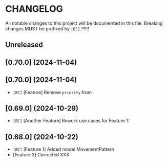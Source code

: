 # CHANGELOG

All notable changes to this project will be documented in this file.
Breaking changes MUST be prefixed by `[BC]` !!!!!!

## Unreleased

## [0.70.0] (2024-11-04)

## [0.70.0] (2024-11-04)
* `[BC]` [Feature] Remove `priority` from

## [0.69.0] (2024-10-29)
* `[BC]` [Another Feature] Rework use cases for Feature 1:

## [0.68.0] (2024-10-22)
* `[BC]` [Feature 1] Added model MovementPattern
* [Feature 3] Corrected XXX

